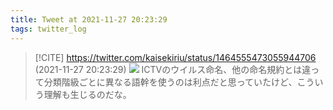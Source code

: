 ```yaml
---
title: Tweet at 2021-11-27 20:23:29
tags: twitter_log
---
```


> [!CITE] https://twitter.com/kaisekiriu/status/1464555473055944706 (2021-11-27 20:23:29)
> ![](https://twitter.com/kaisekiriu/status/1464555473055944706)
> ICTVのウイルス命名、他の命名規約とは違って分類階級ごとに異なる語幹を使うのは利点だと思っていたけど、こういう理解も生じるのだな。
